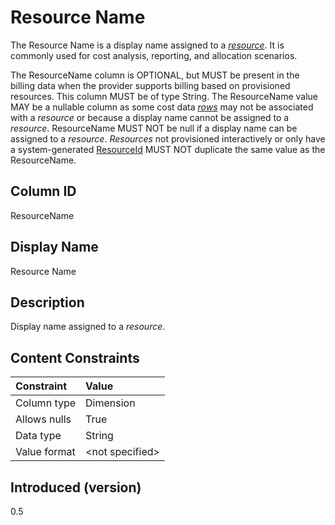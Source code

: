 # Resource Name

The Resource Name is a display name assigned to a [*resource*](#glossary:resource). It is commonly used for cost analysis, reporting, and allocation scenarios.

The ResourceName column is OPTIONAL, but MUST be present in the billing data when the provider supports billing based on provisioned resources. This column MUST be of type String. The ResourceName value MAY be a nullable column as some cost data [*rows*](#glossary:row) may not be associated with a *resource* or because a display name cannot be assigned to a *resource*. ResourceName MUST NOT be null if a display name can be assigned to a *resource*. *Resources* not provisioned interactively or only have a system-generated [ResourceId](#resourceid) MUST NOT duplicate the same value as the ResourceName.

## Column ID

ResourceName

## Display Name

Resource Name

## Description

Display name assigned to a *resource*.

## Content Constraints

|    Constraint   |      Value      |
|:----------------|:----------------|
| Column type     | Dimension       |
| Allows nulls    | True            |
| Data type       | String          |
| Value format    | \<not specified> |

## Introduced (version)

0.5
